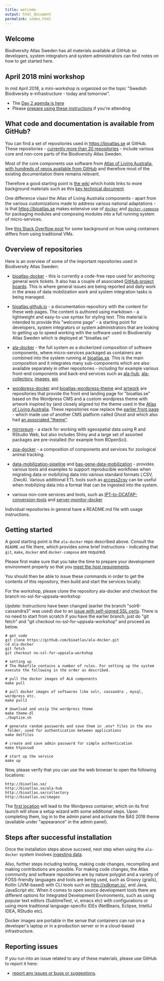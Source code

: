 ```yaml
---
title: welcome
output: html_document
permalink: index.html
---
```


## Welcome 

Biodiversity Atlas Sweden has all materials available at GitHub so developers, system integrators and system administrators can find notes on how to get started here.

## April 2018 mini workshop

In mid April 2018, a mini-workshop is organized on the topic "Swedish Biodiversity e-infrastructure - today and tomorrow".

- The [Day 2 agenda is here](/agenda)
- Please [prepare using these instructions](/requirements) if you're attending

## What code and documentation is available from GitHub?

You can find a set of repositories used in https://bioatlas.se at GitHub. These repositories - [currently more than 20 repositories](https://github.com/bioatlas) - include various core and non-core parts of the Biodiversity Atlas Sweden. 

Most of the core components use software from [Atlas of Living Australia, with hundreds of repos available from GitHub](https://github.com/AtlasOfLivingAustralia) and therefore most of the existing documentation there remains relevant. 

Therefore a good starting point is [the wiki](https://github.com/AtlasOfLivingAustralia/documentation/wiki) which holds links to more background materials such as this [key technical document](https://www.gbif.org/document/82847/ala-key-technical-documentation-english).

One difference visavi the Atlas of Living Australia components - apart from the various customizations made to address various national adaptations - is that https://bioatlas.se makes extensive use of [`docker`](https://www.docker.com/community-edition) and [`docker-compose`](https://docs.docker.com/compose/overview/) for packaging modules and composing modules into a full running system of micro-services. 

See [this Stack Overflow post](https://stackoverflow.com/questions/16047306/how-is-docker-different-from-a-normal-virtual-machine) for some background on how using containers differs from using traditional VMs.

## Overview of repositories

Here is an overview of some of the important repositories used in Biodiversity Atlas Sweden:

- [bioatlas-docker](https://github.com/bioatlas/ala-docker) - this is currently a code-free repo used for anchoring general work tickets. It also has a couple of associated [GitHub project boards](https://help.github.com/articles/tracking-the-progress-of-your-work-with-project-boards/). This is where general issues are being reported and daily work in the areas of data mobilization work and system integration tasks is being managed.

- [bioatlas.github.io](https://github.com/bioatlas/bioatlas.github.io) - a documentation repository with the content for these web pages. The content is authored using markdown - a lightweight and easy-to-use syntax for styling text. This material is intended to provide this "welcome page" - a starting point for developers, system integrators or system administrators that are looking to getting up to speed working with the software used in Biodiversity Atlas Sweden which is deployed at "bioatlas.se"

- [ala-docker](https://github.com/bioatlas/ala-docker) - the full system as a dockerized composition of software components, where micro-services packaged as containers are combined into the system running at [bioatlas.se](https://bioatlas.se). This is the main composition and it integrates many sub-components which are also available separately in other repositories - including for example various front-end components and back-end services such as [ala-hub](https://github.com/bioatlas/ala-hub), [ala-collectory](https://github.com/bioatlas/ala-collectory), [images](https://github.com/bioatlas/image-service), [api](https://github.com/bioatlas/webapi).

- [wordpress-docker](https://github.com/bioatlas/wordpress-docker) and [bioatlas-wordpress-theme](https://github.com/bioatlas/bioatlas-wordpress-theme) and [artwork](https://github.com/bioatlas/artwork) are repositories that provide the front end landing page for "bioatlas.se" based on the Wordpress CMS and a custom wordpress theme with artwork inspired by (and closely aligned to) the theme used in the [Atlas of Living Australia](https://www.ala.org.au/). These repositories now replace the [earlier front page](https://github.com/bioatlas/ghost-docker) - which made use of another CMS platform called Ghost and which also had [an associated "theme"](https://github.com/bioatlas/gbifse-ghost).

- [mirroreum](https://github.com/bioatlas/mirroreum) - a stack for working with sgeospatial data using R and RStudio Web, but also includes Shiny and a large set of assorted packages are pre-installed (for example from ROpenSci).

- [zoa-docker](https://github.com/bioatlas/zoa-docker) - a composition of components and services for zoological animal tracking.

- [data-mobilization-pipeline](https://github.com/bioatlas/data-mobilization-pipeline) and [bas-gene-data-mobilization](https://github.com/bioatlas/bas-gene-data-mobilization) - provides various tools and examples to support reproducible workflows when migrating data or mobilizing data into various standard formats (.CSV, .DwcA). Various additional ETL tools such as [access2csv](https://github.com/bioatlas/access2csv-docker) can be useful when mobilizing data into a format that can be ingested into the system.

- various non-core services and tools, such as [IPT-to-DCATAP-conversion-tools](https://github.com/bioatlas/dcatap-swe-docker) and [server-monitor-docker](https://github.com/bioatlas/server-monitor-docker)

Individual repositories in general have a README.md file with usage instructions.

## Getting started

A good starting point is the `ala-docker` repo described above. Consult the `README.md` file there, which provides some brief instructions - indicating that `git`, `make`, `docker` and `docker-compose` are required. 

Please first make sure that you take the time to prepare your development environment properly so that you [meet the host requirements](/requirements).

You should then be able to issue these commands in order to get the contents of this repository, then build and start the services locally:

For the workshop, please clone the repository ala-docker and checkout the branch no-ssl-for-uppsala-workshop

*Update:* Instructions have been changed (earlier the branch "solr6-cassandra3" was used) due to an [issue with self-signed SSL certs](https://github.com/bioatlas/ala-docker/issues/24). There is no need to start from scratch if you have the earlier branch, just do "git fetch" and "git checkout no-ssl-for-uppsala-workshop" and proceed as below.
    
    # get code
    git clone https://github.com/bioatlas/ala-docker.git
    cd ala-docker
    git fetch
    git checkout no-ssl-for-uppsala-workshop

    # setting up
    # The Makefile contains a number of rules. For setting up the system execute the following in the order as described.

    # pull the docker images of ALA components
    make pull

    # pull docker images of softwares like solr, cassandra , mysql, wordpress etc.
    make pull2

    # download and unzip the wordpress theme
    make theme-dl
    ./baptize.sh

    # generate random passwords and save them in .env* files in the env
     folder, used for authentication between applications
    make dotfiles

    # create and save admin password for simple authentication
    make htpasswd

    # start up the service
    make up

Now, please verify that you can use the web browser to open the following locations:

    http://bioatlas.se/
    http://bioatlas.se/ala-hub
    http://bioatlas.se/collectory
    http://bioatlas.se/images
    
The [first location](http://bioatlas.se/) will lead to the Wordpress container, which on its first launch will show a setup wizard with some additional steps. Upon completing them, log in to the admin panel and activate the BAS 2018 theme (available under "appearance" in the admin panel).

## Steps after successful installation

Once the installation steps above succeed, next step when using the `ala-docker` system involves [ingesting data](https://github.com/AtlasOfLivingAustralia/documentation/wiki/Upload-data). 

Also, further steps including testing, making code changes, recompiling and making contributions are possible. For making code changes, the Atlas community and software repositories are by nature polyglot and a variety of FOSS-friendly languages and tools are being used, such as Groovy (grails), Kotlin (JVM-based) with CLI tools such as http://sdkman.io/, and Java, JavaScript etc. When it comes to open source development tools there are different options for Integrated Development Environments, such as using popular text editors (SublimeText, vi, emacs etc) with configurations or using more traditional language-specific IDEs (NetBeans, Eclipse, IntelliJ IDEA, RStudio etc).

Docker images are portable in the sense that containers can run on a developer's laptop or in a production server or in a cloud-based infrastructure.

## Reporting issues

If you run into an issue related to any of these materials, please use GitHub to report it here:

* [report any issues or bugs or suggestions](https://github.com/bioatlas/ala-docker/issues).
